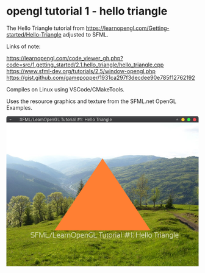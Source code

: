 # opengl tutorial 1 - hello triangle
The Hello Triangle tutorial from https://learnopengl.com/Getting-started/Hello-Triangle adjusted to SFML.

Links of note:

https://learnopengl.com/code_viewer_gh.php?code=src/1.getting_started/2.1.hello_triangle/hello_triangle.cpp
https://www.sfml-dev.org/tutorials/2.5/window-opengl.php
https://gist.github.com/gamepopper/1931ca297f3decdee90e785f12762192

Compiles on Linux using VSCode/CMakeTools.

Uses the resource graphics and texture from the SFML.net OpenGL Examples.

![screenshot](https://github.com/davemoore22/learnopenglsfml/blob/master/screenshot.png)
